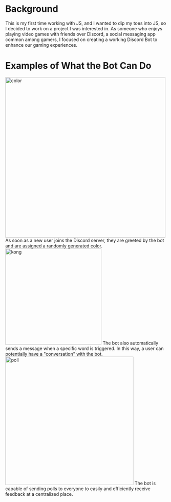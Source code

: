 # Background 
This is my first time working with JS, and I wanted to dip my toes into JS, so I decided to work on a project I was interested in. As someone who enjoys playing video games with friends over Discord, a social messaging app common among gamers, I focused on creating a working Discord Bot to enhance our gaming experiences. 

# Examples of What the Bot Can Do
<img src="https://user-images.githubusercontent.com/51142303/167269030-ea101c8f-258e-4eb0-aaeb-0397e9876b04.png" alt="color" width="500"/>  
As soon as a new user joins the Discord server, they are greeted by the bot and are assigned a randomly generated color.

<img src="https://user-images.githubusercontent.com/51142303/167269120-4abd174f-d440-423f-b923-02b20b29d400.png" alt="kong" width="300"/>  
The bot also automatically sends a message when a specific word is triggered. In this way, a user can potentially have a "conversation" with the bot. 

<img src = "https://user-images.githubusercontent.com/51142303/167269356-d110cc1c-2a09-4abc-8254-6fe31089a877.png" alt="poll" width="400"/>  
The bot is capable of sending polls to everyone to easily and efficiently receive feedback at a centralized place.
